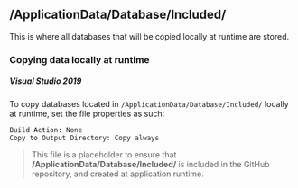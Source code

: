 ﻿## /ApplicationData/Database/Included/

This is where all databases that will be copied locally at runtime are stored.

### Copying data locally at runtime
##### Visual Studio 2019
To copy databases located in `/ApplicationData/Database/Included/` locally at runtime, set the file properties as such:
```
Build Action: None
Copy to Output Directory: Copy always
```

> This file is a placeholder to ensure that **/ApplicationData/Database/Included/** is included in the GitHub repository, and created at application runtime.